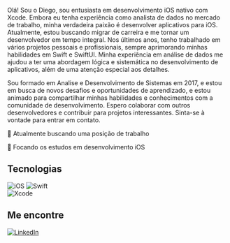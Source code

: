 Olá! Sou o Diego, sou entusiasta em desenvolvimento iOS nativo com Xcode. Embora eu tenha experiência como analista de dados no mercado de 
trabalho, minha verdadeira paixão é desenvolver aplicativos para iOS. Atualmente, estou buscando migrar de carreira e me tornar um desenvolvedor em tempo integral.
Nos últimos anos, tenho trabalhado em vários projetos pessoais e profissionais, sempre aprimorando minhas habilidades em Swift e SwiftUI. Minha experiência em análise de dados me ajudou a ter uma abordagem lógica e sistemática no desenvolvimento de aplicativos, além de uma atenção especial aos detalhes.

Sou formado em Analise e Desenvolvimento de Sistemas em 2017, e estou em busca de novos desafios e oportunidades de aprendizado, e estou animado para compartilhar minhas habilidades e conhecimentos com a comunidade de desenvolvimento. Espero colaborar com outros desenvolvedores e contribuir para projetos interessantes. Sinta-se à vontade para entrar em contato.

👀 Atualmente buscando uma posição de trabalho

🌱 Focando os estudos em desenvolvimento iOS

Tecnologias
-----------
![iOS](https://img.shields.io/badge/iOS-000000?style=for-the-badge&logo=ios&logoColor=white) 
![Swift](https://img.shields.io/badge/swift-F54A2A?style=for-the-badge&logo=swift&logoColor=white)	
![Xcode](https://img.shields.io/badge/Xcode-007ACC?style=for-the-badge&logo=Xcode&logoColor=white)

Me encontre
-----------

[![LinkedIn](https://img.shields.io/badge/linkedin-%230077B5.svg?style=for-the-badge&logo=linkedin&logoColor=white)](https://www.linkedin.com/in/diegodmca/)


<!---
diegodmca/diegodmca is a ✨ special ✨ repository because its `README.md` (this file) appears on your GitHub profile.
You can click the Preview link to take a look at your changes.
--->
